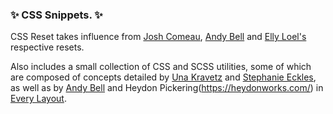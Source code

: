 <h3>✨ CSS Snippets. ✨</h3>

CSS Reset takes influence from [Josh Comeau](https://www.joshwcomeau.com/css/custom-css-reset/#the-css-reset), [Andy Bell](https://piccalil.li/blog/a-modern-css-reset/) and [Elly Loel's](https://www.ellyloel.com/projects/modern-css-reset/) respective resets.

Also includes a small collection of CSS and SCSS utilities, some of which are composed of concepts detailed by [Una Kravetz](http://1linelayouts.glitch.me/) and [Stephanie Eckles](https://moderncss.dev/), as well as by [Andy Bell](https://piccalil.li/) and Heydon Pickering(https://heydonworks.com/) in [Every Layout](https://every-layout.dev/).

